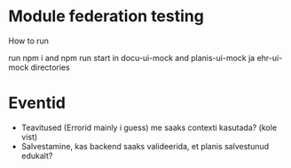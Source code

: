# Module federation testing

How to run

run npm i and npm run start in docu-ui-mock and planis-ui-mock ja ehr-ui-mock directories

# Eventid

- Teavitused (Errorid mainly i guess) me saaks contexti kasutada? (kole vist)
- Salvestamine, kas backend saaks valideerida, et planis salvestunud edukalt?
